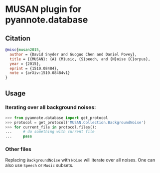 # MUSAN plugin for pyannote.database

## Citation

```bibtex
@misc{musan2015,
  author = {David Snyder and Guoguo Chen and Daniel Povey},
  title = {{MUSAN}: {A} {M}usic, {S}peech, and {N}oise {C}orpus},
  year = {2015},
  eprint = {1510.08484},
  note = {arXiv:1510.08484v1}
}
```

## Usage

### Iterating over all background noises:

```python
>>> from pyannote.database import get_protocol
>>> protocol = get_protocol('MUSAN.Collection.BackgroundNoise')
>>> for current_file in protocol.files():
...     # do something with current file
...     pass
```

### Other files

Replacing `BackgroundNoise` with `Noise` will iterate over all noises.
One can also use `Speech` or `Music` subsets.
